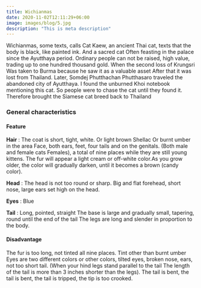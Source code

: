 ```yaml
---
title: Wichianmas
date: 2020-11-02T12:11:29+06:00
image: images/blog/5.jpg
description: "This is meta description"
---
```

Wichianmas, some texts, calls Cat Kaew, an ancient Thai cat, texts that the body is black, like painted ink. And a sacred cat Often feasting in the palace since the Ayutthaya period. Ordinary people can not be raised, high value, trading up to one hundred thousand gold. When the second loss of Krungsri Was taken to Burma because he saw it as a valuable asset After that it was lost from Thailand. Later, Somdej Phutthachan Phutthasaro traveled the abandoned city of Ayutthaya. I found the unburned Khoi notebook mentioning this cat. So people were to chase the cat until they found it. Therefore brought the Siamese cat breed back to Thailand

### General characteristics
#### Feature
**Hair** : The coat is short, tight, white. Or light brown Shellac Or burnt umber in the area Face, both ears, feet, four tails and on the genitals. (Both male and female cats Females), a total of nine places while they are still young kittens. The fur will appear a light cream or off-white color.As you grow older, the color will gradually darken, until it becomes a brown (candy color).

**Head** : The head is not too round or sharp. Big and flat forehead, short nose, large ears set high on the head.   

**Eyes** : Blue   

**Tail** : Long, pointed, straight The base is large and gradually small, tapering, round until the end of the tail The legs are long and slender in proportion to the body.   

#### Disadvantage
The fur is too long, not tinted all nine places. Tint other than burnt umber Eyes are two different colors or other colors, tilted eyes, broken nose, ears, not too short tail. (When your hind legs stand parallel to the tail The length of the tail is more than 3 inches shorter than the legs). The tail is bent, the tail is bent, the tail is tripped, the tip is too crooked.

